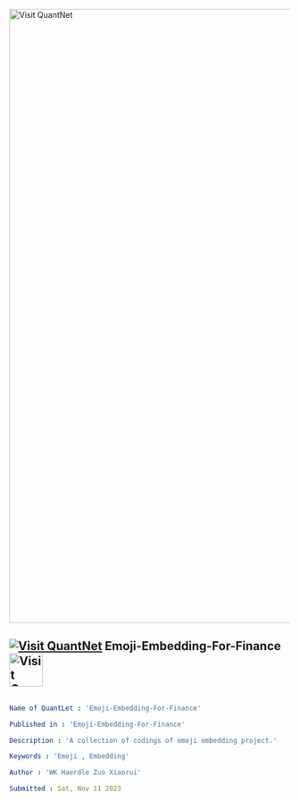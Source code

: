 [<img src="https://github.com/QuantLet/Styleguide-and-FAQ/blob/master/pictures/banner.png" width="1100" alt="Visit QuantNet">](http://quantlet.de/)

## [<img src="https://github.com/QuantLet/Styleguide-and-FAQ/blob/master/pictures/qloqo.png" alt="Visit QuantNet">](http://quantlet.de/) **Emoji-Embedding-For-Finance** [<img src="https://github.com/QuantLet/Styleguide-and-FAQ/blob/master/pictures/QN2.png" width="60" alt="Visit QuantNet 2.0">](http://quantlet.de/)

```yaml

Name of QuantLet : 'Emoji-Embedding-For-Finance'

Published in : 'Emoji-Embedding-For-Finance' 

Description : 'A collection of codings of emoji embedding project.'

Keywords : 'Emoji , Embedding'

Author : 'WK Haerdle Zuo Xiaorui'

Submitted : Sat, Nov 11 2023

```